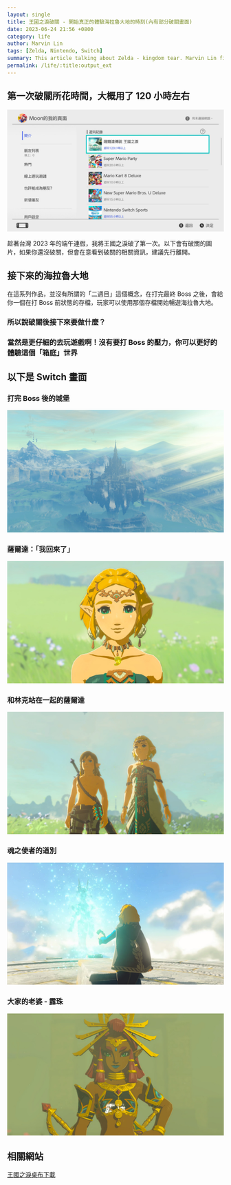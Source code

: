 ```yaml
---
layout: single
title: 王國之淚破關 - 開始真正的體驗海拉魯大地的時刻(內有部分破關畫面)
date: 2023-06-24 21:56 +0800
category: life
author: Marvin Lin
tags: [Zelda, Nintendo, Switch]
summary: This article talking about Zelda - kingdom tear. Marvin Lin finish the game first time. Then he will share some experience about continuing the game.
permalink: /life/:title:output_ext
---
```


## 第一次破關所花時間，大概用了 120 小時左右

![遊玩時間](/assets/life/zelda-kingdom-tear-ending/playing_time_record.JPG)

趁著台灣 2023 年的端午連假，我將王國之淚破了第一次。以下會有破關的圖片，如果你還沒破關，但會在意看到破關的相關資訊，建議先行離開。

## 接下來的海拉魯大地

在這系列作品，並沒有所謂的「二週目」這個概念，在打完最終 Boss 之後，會給你一個在打 Boss 前狀態的存檔，玩家可以使用那個存檔開始暢遊海拉魯大地。

### 所以說破關後接下來要做什麼？

### 當然是更仔細的去玩遊戲啊！沒有要打 Boss 的壓力，你可以更好的體驗這個「箱庭」世界

## 以下是 Switch 畫面

### 打完 Boss 後的城堡

![打完 Boss 後的城堡](/assets/life/zelda-kingdom-tear-ending/castle.JPG)

### 薩爾達：「我回來了」

![薩爾達公主:我回來了](/assets/life/zelda-kingdom-tear-ending/zelda.JPG)

### 和林克站在一起的薩爾達

![和林克站在一起的薩爾達](/assets/life/zelda-kingdom-tear-ending/link_and_zelda.JPG)

### 魂之使者的道別

![道別](/assets/life/zelda-kingdom-tear-ending/soul-is-gone.JPG)

### 大家的老婆 - 露珠

![露珠](/assets/life/zelda-kingdom-tear-ending/girl.JPG)

## 相關網站

[王國之淚桌布下載](https://moonandeye.github.io/life/zelda-kingdom-tear-wall-papers.html)